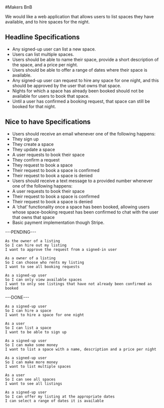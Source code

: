 #Makers BnB

We would like a web application that allows users to list spaces they have available, and to hire spaces for the night.

## Headline Specifications

- Any signed-up user can list a new space.
- Users can list multiple spaces.
- Users should be able to name their space, provide a short description of the space, and a price per night.
- Users should be able to offer a range of dates where their space is available.
- Any signed-up user can request to hire any space for one night, and this should be approved by the user that owns that space.
- Nights for which a space has already been booked should not be available for users to book that space.
- Until a user has confirmed a booking request, that space can still be booked for that night.

## Nice to have Specifications

- Users should receive an email whenever one of the following happens:
- They sign up
- They create a space
- They update a space
- A user requests to book their space
- They confirm a request
- They request to book a space
- Their request to book a space is confirmed
- Their request to book a space is denied
- Users should receive a text message to a provided number whenever one of the following happens:
- A user requests to book their space
- Their request to book a space is confirmed
- Their request to book a space is denied
- A ‘chat’ functionality once a space has been booked, allowing users whose space-booking request has been confirmed to chat with the user that owns that space
- Basic payment implementation though Stripe.

---PENDING---

```
As the owner of a listing
So I can hire out my listing
I want to approve the request from a signed-in user
```

```
As a owner of a listing
So I can choose who rents my listing
I want to see all booking requests
```

```
As a signed-up user
So I can only view available spaces
I want to only see listings that have not already been confirmed as booked
```

---DONE---

```
As a signed-up user
So I can hire a space
I want to hire a space for one night
```

```
As a user
So I can list a space
I want to be able to sign up
```

```
As a signed-up user
So I can make some money
I want to list a space with a name, description and a price per night
```

```
As a signed-up user
So I can make more money
I want to list multiple spaces
```

```
As a user
So I can see all spaces
I want to see all listings
```

```
As a signed-up user
So I can offer my listing at the appropriate dates
I can select a range of dates it is available
```
